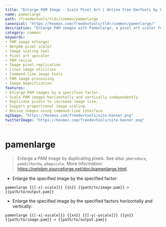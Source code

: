```yaml
---
title: "Enlarge PAM Image - Scale Pixel Art | Online Free DevTools by Hexmos"
name: pamenlarge
path: /freedevtools/tldr/common/pamenlarge
canonical: "https://hexmos.com/freedevtools/tldr/common/pamenlarge/"
description: "Enlarge PAM images with Pamenlarge, a pixel art scaler for Netpbm. Scale images proportionally or independently. Free online tool, no registration required."
category: common
keywords:
- PAM image enlarger
- Netpbm pixel scaler
- Image scaling tool
- Pixel art upscaler
- PAM resize
- Image pixel replication
- Linux image utilities
- Command-line image tools
- PAM image processing
- Image magnification
features:
- Enlarge PAM images by a specified factor.
- Scale PAM images horizontally and vertically independently.
- Duplicate pixels to increase image size.
- Support proportional image scaling.
- Resize images using command-line interface.
ogImage: "https://hexmos.com/freedevtools/site-banner.png"
twitterImage: "https://hexmos.com/freedevtools/site-banner.png"
---
```


# pamenlarge

> Enlarge a PAM image by duplicating pixels.
> See also: `pbmreduce`, `pamditherbw`, `pbmpscale`.
> More information: <https://netpbm.sourceforge.net/doc/pamenlarge.html>.

- Enlarge the specified image by the specified factor:

`pamenlarge {{[-s|-scale]}} {{n}} {{path/to/image.pam}} > {{path/to/output.pam}}`

- Enlarge the specified image by the specified factors horizontally and vertically:

`pamenlarge {{[-x|-xscale]}} {{xn}} {{[-y|-yscale]}} {{yn}} {{path/to/image.pam}} > {{path/to/output.pam}}`
